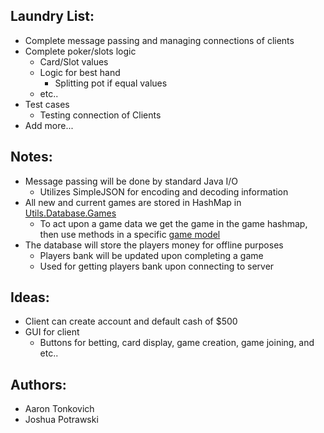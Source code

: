 ## Laundry List:
* Complete message passing and managing connections of clients
* Complete poker/slots logic
    * Card/Slot values
    * Logic for best hand
        * Splitting pot if equal values
    * etc..
* Test cases
    * Testing connection of Clients
* Add more...    

## Notes:
* Message passing will be done by standard Java I/O 
    * Utilizes SimpleJSON for encoding and decoding information
* All new and current games are stored in HashMap in [Utils.Database.Games](https://github.com/Tonkovich/Casino-Utils.Database.Games/blob/master/Server/src/Utils.Database.Games.java)    
    * To act upon a game data we get the game in the game hashmap, 
    then use methods in a specific [game model](https://github.com/Tonkovich/Casino-Utils.Database.Games/tree/master/Server/src/GameModels)
* The database will store the players money for offline purposes
    * Players bank will be updated upon completing a game
    * Used for getting players bank upon connecting to server
    
## Ideas:
* Client can create account and default cash of $500
* GUI for client
    * Buttons for betting, card display, game creation, game joining, and etc..
    
## Authors:
* Aaron Tonkovich
* Joshua Potrawski


    
    